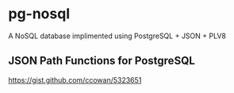 pg-nosql
========

A NoSQL database implimented using PostgreSQL + JSON + PLV8

## JSON Path Functions for PostgreSQL

https://gist.github.com/ccowan/5323651
